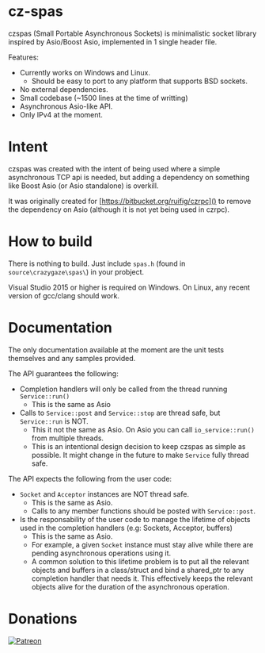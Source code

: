 cz-spas
=======

czspas (Small Portable Asynchronous Sockets) is minimalistic socket library inspired by Asio/Boost Asio, implemented in 1 single header file.

Features:

* Currently works on Windows and Linux.
	* Should be easy to port to any platform that supports BSD sockets.
* No external dependencies.
* Small codebase (~1500 lines at the time of writting)
* Asynchronous Asio-like API.
* Only IPv4 at the moment.

Intent
======

czspas was created with the intent of being used where a simple asynchronous TCP api is needed, but adding a dependency on something like Boost Asio (or Asio standalone) is overkill.

It was originally created for [https://bitbucket.org/ruifig/czrpc]() to remove the dependency on Asio (although it is not yet being used in czrpc).


How to build
============

There is nothing to build. Just include ```spas.h``` (found in ```source\crazygaze\spas\```) in your probject.

Visual Studio 2015 or higher is required on Windows. On Linux, any recent version of gcc/clang should work.

Documentation
=============

The only documentation available at the moment are the unit tests themselves and any samples provided.

The API guarantees the following:

* Completion handlers will only be called from the thread running ```Service::run()```
	* This is the same as Asio
* Calls to ```Service::post``` and ```Service::stop``` are thread safe, but ```Service::run``` is NOT.
	* This it not the same as Asio. On Asio you can call ```io_service::run()``` from multiple threads.
	* This is an intentional design decision to keep czspas as simple as possible. It might change in the future to make ```Service``` fully thread safe.

The API expects the following from the user code:

* ```Socket``` and ```Acceptor``` instances are NOT thread safe.
	* This is the same as Asio.
	* Calls to any member functions should be posted with ```Service::post```.
* Is the responsability of the user code to manage the lifetime of objects used in the completion handlers (e.g: Sockets, Acceptor, buffers)
	* This is the same as Asio.
	* For example, a given ```Socket``` instance must stay alive while there are pending asynchronous operations using it.
	* A common solution to this lifetime problem is to put all the relevant objects and buffers in a class/struct and bind a shared_ptr to any completion handler that needs it. This effectively keeps the relevant objects alive for the duration of the asynchronous operation.

Donations
=========

[![Patreon](https://cloud.githubusercontent.com/assets/8225057/5990484/70413560-a9ab-11e4-8942-1a63607c0b00.png)](https://www.patreon.com/RuiMVFigueira)

